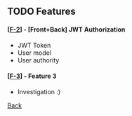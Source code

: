 ## TODO Features


#### [[F-2][]] - [Front+Back] JWT Authorization
 - JWT Token
 - User model
 - User authority
 
[F-2]: https://github.com/sergey-didenko/my-blog/compare/F-2

#### [[F-3][]] - Feature 3
 - Investigation :)
 
[F-3]: https://github.com/sergey-didenko/my-blog/compare/F-3


[Back][back]

[back]: https://github.com/sergey-didenko/my-blog/blob/master/README.md

